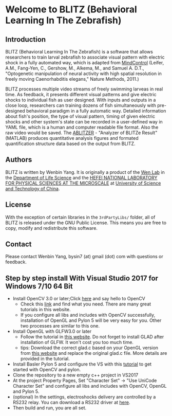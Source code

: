Welcome to BLITZ (Behavioral Learning In The Zebrafish)
======================
Introduction
------------
BLITZ (Behavioral Learning In The Zebrafish) is a software that allows researchers to train larval zebrafish to associate visual pattern with electric shock in a fully automated way, which is adapted from [MindControl][1] 
(Leifer, A.M., Fang-Yen, C., Gershow, M., Alkema, M., and Samuel A. D.T.,
 "Optogenetic manipulation of neural activity with high spatial resolution
 in freely moving Caenorhabditis elegans," Nature Methods, 2011.) <br/>
 
BLITZ processes multiple video streams of freely swimming larveas in real time. As feedback, it presents different visual patterns and give electric shocks to individual fish as user designed. With inputs and outputs in a close loop, researchers can training dozens of fish simultaneously with pre-designed behavioral paradigm in a fully automatic way. Detailed information about fish's position, the type of visual pattern, timing of given electric shocks and other system's state can be recorded in a user-defined way in YAML file, which is a human and computer readable file format. Also the raw video would be saved. The [ABLITZER][2] - "Analyzer of BLITZe Result" (MATLAB) produces quantitative analysis figures and formated quantification structure data based on the output from BLITZ.

  
  
  
Authors
-------

BLITZ is written by Wenbin Yang. It is originally a  product of the [Wen Lab][3] in the [Department of Life Science](http://biox.ustc.edu.cn/) and the [HEFEI NATIONAL LABORATORY FOR PHYSICAL SCIENCES AT THE MICROSCALE](http://en.hfnl.ustc.edu.cn/) at [University of Science and Technology of China](http://en.ustc.edu.cn/). 

  [1]:http://github.com/samuellab/mindcontrol
  [2]:https://github.com/Wenlab/ABLIZTER
  [3]:http://www.wenlab.org/
   
  
  
License
-------
With the exception of certain libraries in the `3rdPartyLibs/` folder, all of BLITZ is released under the GNU Public License. This means you are free to copy, modify and redistribute this software. 

Contact
-------
Please contact Wenbin Yang, bysin7 (at) gmail (dot) com with questions or feedback.


Step by step install With Visual Studio 2017 for Windows 7/10 64 Bit
-----------------------------------------------------------------
* Install OpenCV 3.0 or later;Click [here](https://opencv.org/) and say hello to OpenCV
  * Check this [link](https://docs.opencv.org/) and find what you need. There are many great tutorials in this website.
  * If you configure all libs and includes with OpenCV successfully, installation of OpenGL and Pylon 5 will be very easy for you.
    Other two processes are similar to this one.
* Install OpenGL with GLFW3.0 or later
  * Follow the tutorial in [this website](https://learnopengl.com/). Do not forget to install GLAD after installation of GLFW. It won't     cost you too much time.
  * tips: Download the correct glad.c based on your OpenGL version from [this website](https://glad.dav1d.de/) and replace the original     glad.c file. More details are provided in the tutorial. 
* Install Basler Pylon 5 and configure the VS with this [tutorial](https://www.baslerweb.com/fp-1476182890/media/downloads/documents/application_notes/AW00136801000_Getting_Started_with_pylon5_and_OpenCV.pdf) to get started with         OpenCV and pylon.
* Clone the repository to a new empty c++ project in VS2017
* At the project Property Pages, Set "Character Set" -> "Use UniCode Character Set" and configure all libs and includes with OpenCV, OpenGL and Pylon 5. 
* (optional) In the settings, electroshocks delivery are controlled by a RS232 relay. You can download a RS232 driver at [here](http://www.prolific.com.tw/US/ShowProduct.aspx?p_id=225&pcid=41).
* Then build and run, you are all set.

